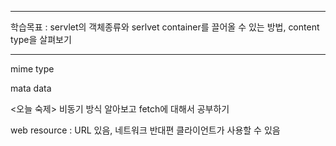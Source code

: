 <hr>

학습목표 : servlet의 객체종류와 serlvet container를 끌어올 수 있는 방법, content type을 살펴보기

<hr>

mime type

mata data

<오늘 숙제>
비동기 방식 알아보고 fetch에 대해서 공부하기

web resource : URL 있음, 네트워크 반대편 클라이언트가 사용할 수 있음
